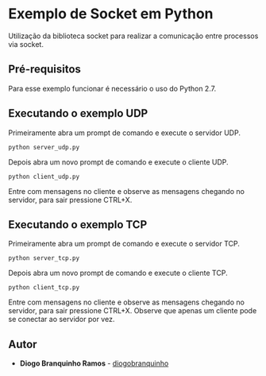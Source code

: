 # Exemplo de Socket em Python
Utilização da biblioteca socket para realizar a comunicação entre processos via socket.

## Pré-requisitos
Para esse exemplo funcionar é necessário o uso do Python 2.7.

## Executando o exemplo UDP
Primeiramente abra um prompt de comando e execute o servidor UDP.
```
python server_udp.py 
```
Depois abra um novo prompt de comando e execute o cliente UDP.
```
python client_udp.py 
```
Entre com mensagens no cliente e observe as mensagens chegando no servidor, para sair pressione CTRL+X.

## Executando o exemplo TCP
Primeiramente abra um prompt de comando e execute o servidor TCP.
```
python server_tcp.py 
```
Depois abra um novo prompt de comando e execute o cliente TCP.
```
python client_tcp.py 
```
Entre com mensagens no cliente e observe as mensagens chegando no servidor, para sair pressione CTRL+X. Observe que apenas um cliente pode se conectar ao servidor por vez.

## Autor

* **Diogo Branquinho Ramos** - [diogobranquinho](https://github.com/diogobranquinho)